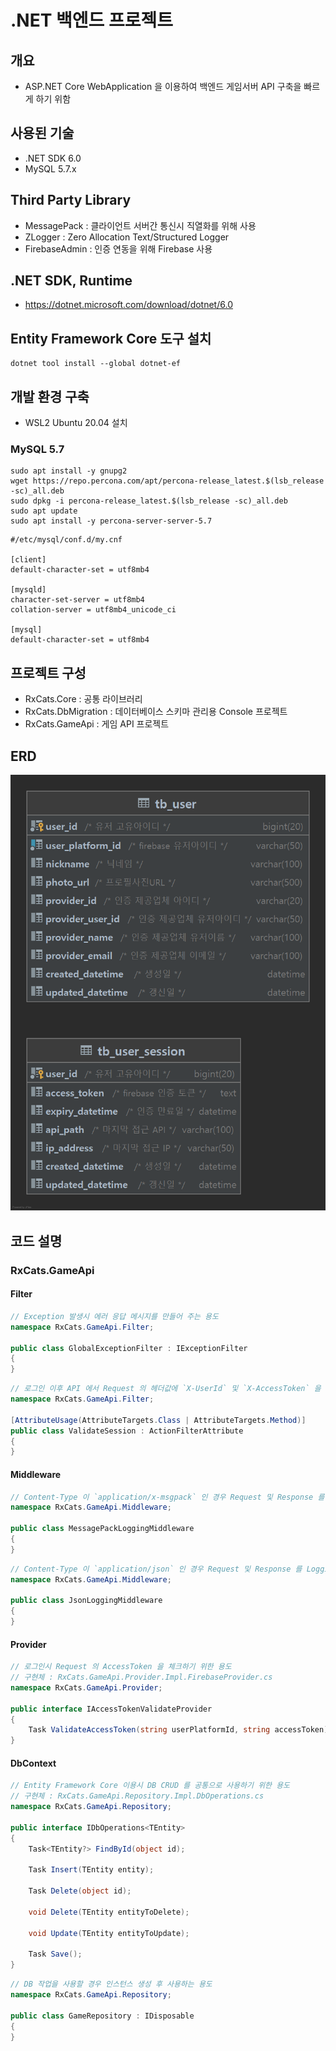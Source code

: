 # .NET 백엔드 프로젝트

## 개요
- ASP.NET Core WebApplication 을 이용하여 백엔드 게임서버 API 구축을 빠르게 하기 위함

## 사용된 기술
- .NET SDK 6.0
- MySQL 5.7.x

## Third Party Library
- MessagePack : 클라이언트 서버간 통신시 직열화를 위해 사용
- ZLogger : Zero Allocation Text/Structured Logger
- FirebaseAdmin : 인증 연동을 위해 Firebase 사용

## .NET SDK, Runtime
- <https://dotnet.microsoft.com/download/dotnet/6.0>

## Entity Framework Core 도구 설치
```
dotnet tool install --global dotnet-ef
```
## 개발 환경 구축
- WSL2 Ubuntu 20.04 설치

### MySQL 5.7
```
sudo apt install -y gnupg2
wget https://repo.percona.com/apt/percona-release_latest.$(lsb_release -sc)_all.deb
sudo dpkg -i percona-release_latest.$(lsb_release -sc)_all.deb
sudo apt update
sudo apt install -y percona-server-server-5.7
```
```
#/etc/mysql/conf.d/my.cnf

[client]
default-character-set = utf8mb4

[mysqld]
character-set-server = utf8mb4
collation-server = utf8mb4_unicode_ci

[mysql]
default-character-set = utf8mb4
```

## 프로젝트 구성
- RxCats.Core : 공통 라이브러리
- RxCats.DbMigration : 데이터베이스 스키마 관리용 Console 프로젝트
- RxCats.GameApi : 게임 API 프로젝트

## ERD
![chat-client-screenshot.png](docs/assets/game_backend.png)

## 코드 설명

### RxCats.GameApi

#### Filter
```c#
// Exception 발생시 에러 응답 메시지를 만들어 주는 용도
namespace RxCats.GameApi.Filter;

public class GlobalExceptionFilter : IExceptionFilter
{
}
```

```c#
// 로그인 이후 API 에서 Request 의 헤더값에 `X-UserId` 및 `X-AccessToken` 을 체크하기 위한 용도
namespace RxCats.GameApi.Filter;

[AttributeUsage(AttributeTargets.Class | AttributeTargets.Method)]
public class ValidateSession : ActionFilterAttribute
{
}
```

#### Middleware
```c#
// Content-Type 이 `application/x-msgpack` 인 경우 Request 및 Response 를 Logging 하기 위한 용도
namespace RxCats.GameApi.Middleware;

public class MessagePackLoggingMiddleware
{
}
```

```c#
// Content-Type 이 `application/json` 인 경우 Request 및 Response 를 Logging 하기 위한 용도
namespace RxCats.GameApi.Middleware;

public class JsonLoggingMiddleware
{
}
```

#### Provider
```c#
// 로그인시 Request 의 AccessToken 을 체크하기 위한 용도
// 구현체 : RxCats.GameApi.Provider.Impl.FirebaseProvider.cs
namespace RxCats.GameApi.Provider;

public interface IAccessTokenValidateProvider
{
    Task ValidateAccessToken(string userPlatformId, string accessToken);
}
```

#### DbContext
```c#
// Entity Framework Core 이용시 DB CRUD 를 공통으로 사용하기 위한 용도
// 구현체 : RxCats.GameApi.Repository.Impl.DbOperations.cs
namespace RxCats.GameApi.Repository;

public interface IDbOperations<TEntity>
{
    Task<TEntity?> FindById(object id);

    Task Insert(TEntity entity);

    Task Delete(object id);

    void Delete(TEntity entityToDelete);

    void Update(TEntity entityToUpdate);

    Task Save();
}
```

```c#
// DB 작업을 사용할 경우 인스턴스 생성 후 사용하는 용도
namespace RxCats.GameApi.Repository;

public class GameRepository : IDisposable
{
}
```
 
